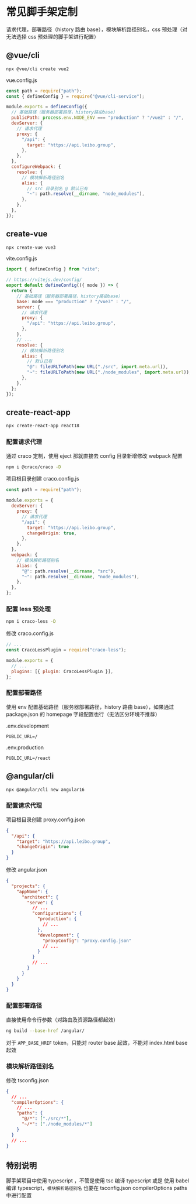 # 常见脚手架定制

请求代理，部署路径（history 路由 base），模块解析路径别名，css 预处理（对无法选择 css 预处理的脚手架进行配置）

## @vue/cli

```sh
npx @vue/cli create vue2
```

vue.config.js

```js
const path = require("path");
const { defineConfig } = require("@vue/cli-service");

module.exports = defineConfig({
  // 基础路径（服务器部署路径，history路由base）
  publicPath: process.env.NODE_ENV === "production" ? "/vue2" : "/",
  devServer: {
    // 请求代理
    proxy: {
      "/api": {
        target: "https://api.leibo.group",
      },
    },
  },
  configureWebpack: {
    resolve: {
      // 模块解析路径别名
      alias: {
        // src 目录别名 @ 默认已有
        "~": path.resolve(__dirname, "node_modules"),
      },
    },
  },
});
```

## create-vue

```sh
npx create-vue vue3
```

vite.config.js

```js
import { defineConfig } from "vite";

// https://vitejs.dev/config/
export default defineConfig(({ mode }) => {
  return {
    // 基础路径（服务器部署路径，history路由base）
    base: mode === "production" ? "/vue3" : "/",
    server: {
      // 请求代理
      proxy: {
        "/api": "https://api.leibo.group",
      },
    },
    // ...
    resolve: {
      // 模块解析路径别名
      alias: {
        // 默认已有
        "@": fileURLToPath(new URL("./src", import.meta.url)),
        "~": fileURLToPath(new URL("./node_modules", import.meta.url)),
      },
    },
  };
});
```

## create-react-app

```sh
npx create-react-app react18
```

### 配置请求代理

通过 craco 定制，使用 eject 那就直接去 config 目录新增修改 webpack 配置

```sh
npm i @craco/craco -D
```

项目根目录创建 craco.config.js

```js
const path = require("path");

module.exports = {
  devServer: {
    proxy: {
      // 请求代理
      "/api": {
        target: "https://api.leibo.group",
        changeOrigin: true,
      },
    },
  },
  webpack: {
    // 模块解析路径别名
    alias: {
      "@": path.resolve(__dirname, "src"),
      "~": path.resolve(__dirname, "node_modules"),
    },
  },
};
```

### 配置 less 预处理

```sh
npm i craco-less -D
```

修改 craco.config.js

```js
// ...
const CracoLessPlugin = require("craco-less");

module.exports = {
  // ...
  plugins: [{ plugin: CracoLessPlugin }],
};
```

### 配置部署路径

使用 env 配置基础路径（服务器部署路径，history 路由 base），如果通过 package.json 的 homepage 字段配置也行（无法区分环境不推荐）

.env.development

```
PUBLIC_URL=/
```

.env.production

```
PUBLIC_URL=/react
```

## @angular/cli

```sh
npx @angular/cli new angular16
```

### 配置请求代理

项目根目录创建 proxy.config.json

```json
{
  "/api": {
    "target": "https://api.leibo.group",
    "changeOrigin": true
  }
}
```

修改 angular.json

```json
{
  "projects": {
    "appName": {
      "architect": {
        "serve": {
          // ...
          "configurations": {
            "production": {
              // ...
            },
            "development": {
              "proxyConfig": "proxy.config.json"
              // ...
            }
          }
          // ...
        }
      }
    }
  }
}
```

### 配置部署路径

直接使用命令行参数（对路由及资源路径都起效）

```sh
ng build --base-href /angular/
```

对于 `APP_BASE_HREF` token，只能对 router base 起效，不能对 index.html base 起效

### 模块解析路径别名

修改 tsconfig.json

```json
{
  // ...
  "compilerOptions": {
    // ...
    "paths": {
      "@/*": ["./src/*"],
      "~/*": ["./node_modules/*"]
    }
  }
  // ...
}
```

## 特别说明

脚手架项目中使用 typescript ，不管是使用 tsc 编译 typescript 或是 使用 babel 编译 typescript，`模块解析路径别名` 也要在 tsconfig.json compilerOptions paths 中进行配置
